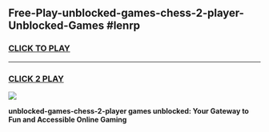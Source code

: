 
## Free-Play-unblocked-games-chess-2-player-Unblocked-Games #lenrp
<h3>
<a href="https://news.freeplayer.one?title=unblocked-games-chess-2-player&ref=8M">CLICK TO PLAY</a></h3>
<hr>

<h3>
<a href="https://news.freeplayer.one?title=unblocked-games-chess-2-player&ref=8M">CLICK 2 PLAY</a>
  
</h3>

<a href="https://news.freeplayer.one?title=unblocked-games-chess-2-player&ref=8M"><img src="https://clearcache.store/games.png"></a>


**unblocked-games-chess-2-player games unblocked: Your Gateway to Fun and Accessible Online Gaming**
